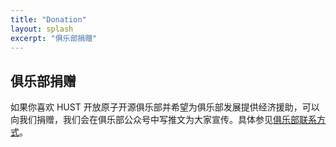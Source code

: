 ```yaml
---
title: "Donation"
layout: splash
excerpt: "俱乐部捐赠"
---
```


## 俱乐部捐赠

如果你喜欢 HUST 开放原子开源俱乐部并希望为俱乐部发展提供经济援助，可以向我们捐赠，我们会在俱乐部公众号中写推文为大家宣传。具体参见[俱乐部联系方式](/wiki/contact)。


